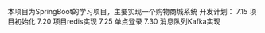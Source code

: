 本项目为SpringBoot的学习项目，主要实现一个购物商城系统
开发计划：
7.15    项目初始化
7.20    项目redis实现
7.25    单点登录
7.30    消息队列Kafka实现

